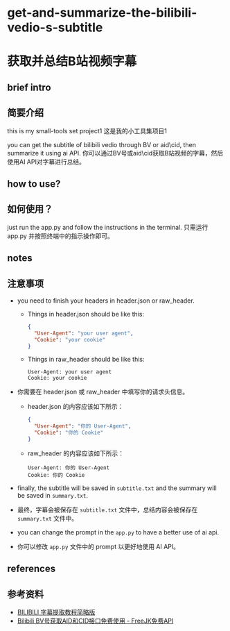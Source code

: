 # get-and-summarize-the-bilibili-vedio-s-subtitle

# 获取并总结B站视频字幕

## brief intro

## 简要介绍

this is my small-tools set project1
 这是我的小工具集项目1

you can get the subtitle of bilibili vedio through BV or aid\cid, then summarize it using ai API.
 你可以通过BV号或aid\cid获取B站视频的字幕，然后使用AI API对字幕进行总结。

## how to use?

## 如何使用？

just run the app.py and follow the instructions in the terminal.
 只需运行 app.py 并按照终端中的指示操作即可。

## notes

## 注意事项

- you need to finish your headers in header.json or raw_header.

  - Things in header.json should be like this:

    ```json
    {
      "User-Agent": "your user agent",
      "Cookie": "your cookie"
    }
    ```

  - Things in raw_header should be like this:

    ```
    User-Agent: your user agent
    Cookie: your cookie
    ```

- 你需要在 header.json 或 raw_header 中填写你的请求头信息。

  - header.json 的内容应该如下所示：

    ```json
    {
      "User-Agent": "你的 User-Agent",
      "Cookie": "你的 Cookie"
    }
    ```

  - raw_header 的内容应该如下所示：

    ```
    User-Agent: 你的 User-Agent
    Cookie: 你的 Cookie
    ```

- finally, the subtitle will be saved in `subtitle.txt` and the summary will be saved in `summary.txt`.

- 最终，字幕会被保存在 `subtitle.txt` 文件中，总结内容会被保存在 `summary.txt` 文件中。

- you can change the prompt in the `app.py` to have a better use of ai api.

- 你可以修改 `app.py` 文件中的 prompt 以更好地使用 AI API。

## references

## 参考资料

- [BILIBILI 字幕提取教程简略版](https://www.cnblogs.com/apachecn/p/18415093)
- [Bilibili BV号获取AID和CID接口免费使用 - FreeJK免费API](https://freejk.com/api/24)

